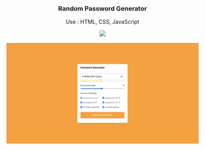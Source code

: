 <h3 align="center">Random Password Generator</h3>
<p align="center">Use : HTML, CSS, JavaScript</p>
<p align="center">
  <a href="https://monishroy.github.io/random-password-generate/" target="_blank">
    <img src="https://img.shields.io/badge/Generate%20Random%20Password-blue?style=for-the-badge">
  </a>
</p>
<img align="center" src="./src/1.png" />

